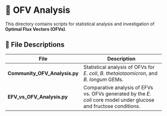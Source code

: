 # 📁 OFV Analysis

This directory contains scripts for statistical analysis and investigation of **Optimal Flux Vectors (OFVs)**.  

## 🧩 File Descriptions

| File                        | Description                                                                 |
|-----------------------------|-----------------------------------------------------------------------------|
| **Community_OFV_Analysis.py** | Statistical analysis of OFVs for *E. coli*, *B. thetaiotaomicron*, and *B. longum* GEMs. |
| **EFV_vs_OFV_Analysis.py**    | Comparative analysis of EFVs vs. OFVs generated by the *E. coli* core model under glucose and fructose conditions. |
